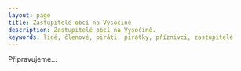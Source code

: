 ```yaml
---
layout: page
title: Zastupitelé obcí na Vysočině
description: Zastupitelé obcí na Vysočině.
keywords: lidé, členové, piráti, pirátky, příznivci, zastupitelé
---
```


Připravujeme...
